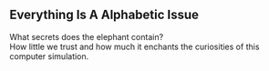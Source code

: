 Everything Is A Alphabetic Issue
--------------------------------
What secrets does the elephant contain?  
How little we trust and how much it enchants the curiosities of this computer simulation.  
